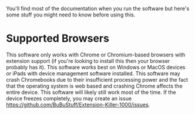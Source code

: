 You'll find most of the documentation when you run the software but here's some stuff you might need to know before using this.

# Supported Browsers
This software only works with Chrome or Chromium-based browsers with extension support (if you're looking to install this then your browser probably has it). This software works best on Windows or MacOS devices or iPads with device management software installed. This software may crash Chromebooks due to their insufficient processing power and the fact that the operating system is web based and crashing Chrome affects the entire device. This software will likely still work most of the time. If the device freezes completely, you may create an issue https://github.com/BuBuStuff/Extension-Killer-1000/issues.

